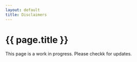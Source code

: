 ```yaml
---
layout: default
title: Disclaimers
---
```


# {{ page.title }}

This page is a work in progress. Please checkk for updates.